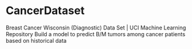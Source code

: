 # CancerDataset
 Breast Cancer Wisconsin (Diagnostic) Data Set | UCI Machine Learning Repository
Build a model to predict B/M tumors among cancer patients based on historical data
